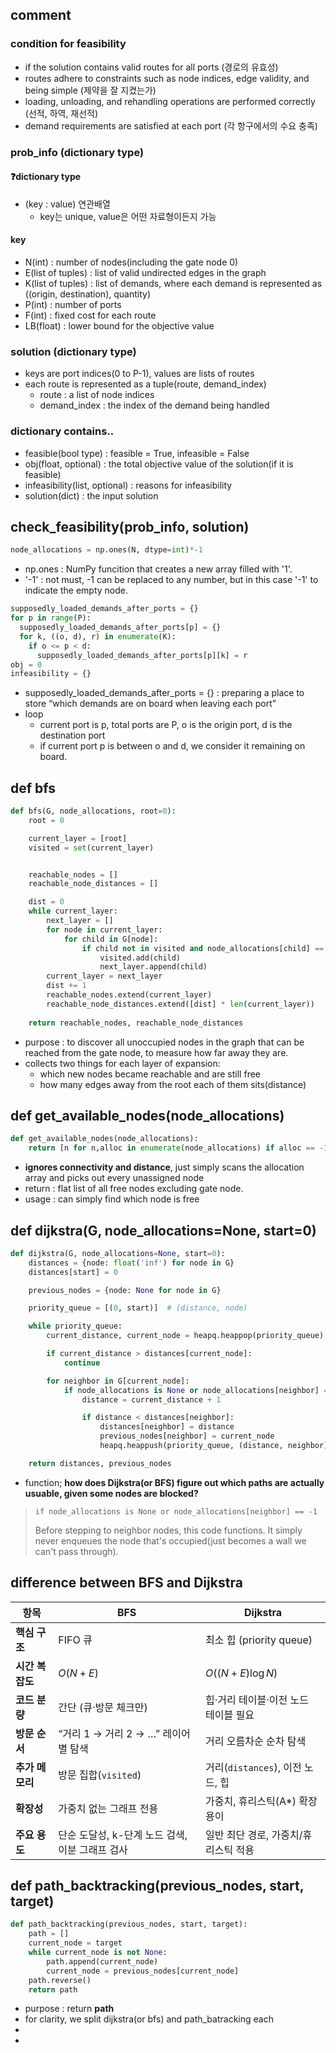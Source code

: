 ## comment
### condition for feasibility
- if the solution contains valid routes for all ports (경로의 유효성)
- routes adhere to constraints such as node indices, edge validity, and being simple (제약을 잘 지켰는가)
- loading, unloading, and rehandling operations are performed correctly (선적, 하역, 재선적)
- demand requirements are satisfied at each port (각 항구에서의 수요 충족)

### prob_info (dictionary type)
#### ❓dictionary type
- (key : value) 연관배열
  - key는 unique, value은 어떤 자료형이든지 가능
#### key
- N(int) : number of nodes(including the gate node 0)
- E(list of tuples) : list of valid undirected edges in the graph
- K(list of tuples) : list of demands, where each demand is represented as ((origin, destination), quantity)
- P(int) : number of ports
- F(int) : fixed cost for each route
- LB(float) : lower bound for the objective value

### solution (dictionary type)
- keys are port indices(0 to P-1), values are lists of routes
- each route is represented as a tuple(route, demand_index)
  - route : a list of node indices
  - demand_index : the index of the demand being handled
 
### dictionary contains..
- feasible(bool type) : feasible = True, infeasible = False
- obj(float, optional) : the total objective value of the solution(if it is feasible)
- infeasibility(list, optional) : reasons for infeasibility
- solution(dict) : the input solution

## check_feasibility(prob_info, solution)
```python
node_allocations = np.ones(N, dtype=int)*-1
```
- np.ones : NumPy funcition that creates a new array filled with '1'.
- '-1' : not must, -1 can be replaced to any number, but in this case '-1' to indicate the empty node.

```python
supposedly_loaded_demands_after_ports = {}
for p in range(P):
  supposedly_loaded_demands_after_ports[p] = {}
  for k, ((o, d), r) in enumerate(K):
    if o <= p < d:
      supposedly_loaded_demands_after_ports[p][k] = r
obj = 0
infeasibility = {}
```
- supposedly_loaded_demands_after_ports = {} : preparing a place to store “which demands are on board when leaving each port”
- loop
  - current port is p, total ports are P, o is the origin port, d is the destination port
  - if current port p is between o and d, we consider it remaining on board.

## def bfs
```python
def bfs(G, node_allocations, root=0):
    root = 0

    current_layer = [root]
    visited = set(current_layer)


    reachable_nodes = []
    reachable_node_distances = []

    dist = 0
    while current_layer:
        next_layer = []
        for node in current_layer:
            for child in G[node]:
                if child not in visited and node_allocations[child] == -1:
                    visited.add(child)
                    next_layer.append(child)
        current_layer = next_layer
        dist += 1
        reachable_nodes.extend(current_layer)
        reachable_node_distances.extend([dist] * len(current_layer))
    
    return reachable_nodes, reachable_node_distances
```
- purpose : to discover all unoccupied nodes in the graph that can be reached from the gate node, to measure how far away they are.
- collects two things for each layer of expansion:
  - which new nodes became reachable and are still free
  - how many edges away from the root each of them sits(distance)

## def get_available_nodes(node_allocations)
```python
def get_available_nodes(node_allocations):
    return [n for n,alloc in enumerate(node_allocations) if alloc == -1][1:] # # Excluding the gate node
```
- **ignores connectivity and distance**, just simply scans the allocation array and picks out every unassigned node
- return : flat list of all free nodes excluding gate node.
- usage : can simply find which node is free

## def dijkstra(G, node_allocations=None, start=0)
```python
def dijkstra(G, node_allocations=None, start=0):  
    distances = {node: float('inf') for node in G}
    distances[start] = 0

    previous_nodes = {node: None for node in G}

    priority_queue = [(0, start)]  # (distance, node)

    while priority_queue:
        current_distance, current_node = heapq.heappop(priority_queue)

        if current_distance > distances[current_node]:
            continue

        for neighbor in G[current_node]:
            if node_allocations is None or node_allocations[neighbor] == -1:
                distance = current_distance + 1

                if distance < distances[neighbor]:
                    distances[neighbor] = distance
                    previous_nodes[neighbor] = current_node
                    heapq.heappush(priority_queue, (distance, neighbor))

    return distances, previous_nodes
```
- function; **how does Dijkstra(or BFS) figure out which paths are actually usuable, given some nodes are blocked?**
>```
>if node_allocations is None or node_allocations[neighbor] == -1
>```
>Before stepping to neighbor nodes, this code functions. It simply never enqueues the node that's occupied(just becomes a wall we can't pass through).

## difference between BFS and Dijkstra
| 항목         | BFS                           | Dijkstra                  |
| ---------- | ----------------------------- | ------------------------- |
| **핵심 구조**  | FIFO 큐                        | 최소 힙 (priority queue)     |
| **시간 복잡도** | $O(N+E)$                      | $O((N+E)\log N)$          |
| **코드 분량**  | 간단 (큐·방문 체크만)                 | 힙·거리 테이블·이전 노드 테이블 필요     |
| **방문 순서**  | “거리 1 → 거리 2 → …” 레이어별 탐색     | 거리 오름차순 순차 탐색             |
| **추가 메모리** | 방문 집합(`visited`)              | 거리(`distances`), 이전 노드, 힙 |
| **확장성**    | 가중치 없는 그래프 전용                 | 가중치, 휴리스틱(A\*) 확장 용이      |
| **주요 용도**  | 단순 도달성, k-단계 노드 검색, 이분 그래프 검사 | 일반 최단 경로, 가중치/휴리스틱 적용     |

## def path_backtracking(previous_nodes, start, target)
```python
def path_backtracking(previous_nodes, start, target):
    path = []
    current_node = target
    while current_node is not None:
        path.append(current_node)
        current_node = previous_nodes[current_node]
    path.reverse()  
    return path
```
- purpose : return **path**
- for clarity, we split dijkstra(or bfs) and path_batracking each
- 
- 
